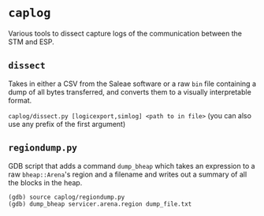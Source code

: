 # `caplog`

Various tools to dissect capture logs of the communication between the STM and ESP.

## `dissect`

Takes in either a CSV from the Saleae software or a raw `bin` file containing a dump of all bytes transferred, and converts them to a visually
interpretable format.

`caplog/dissect.py [logicexport,simlog] <path to in file>`
(you can also use any prefix of the first argument)

## `regiondump.py`

GDB script that adds a command `dump_bheap` which takes an expression to a raw `bheap::Arena`'s region and a filename and writes out
a summary of all the blocks in the heap.

```
(gdb) source caplog/regiondump.py
(gdb) dump_bheap servicer.arena.region dump_file.txt
```
